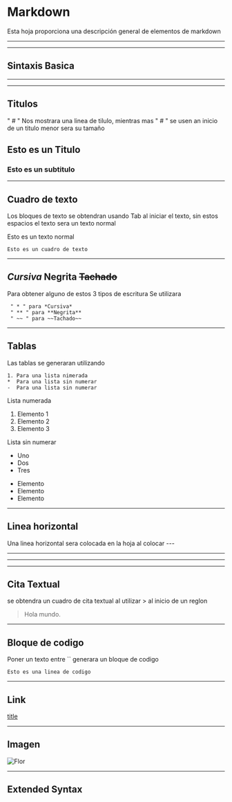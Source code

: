 # Markdown

Esta hoja proporciona una descripción general de elementos de markdown

---
---

## Sintaxis Basica

---
---

## Titulos

 " # " Nos mostrara una linea de tilulo,  mientras mas " # " se usen an inicio de un titulo menor sera su tamaño

## Esto es un Titulo

### Esto es un subtitulo

---

## Cuadro de texto

 Los bloques de texto se obtendran usando Tab al iniciar el texto, sin estos espacios el texto sera un texto normal

Esto es un texto normal

    Esto es un cuadro de texto

---

## *Cursiva* **Negrita** ~~Tachado~~

Para obtener alguno de estos 3 tipos de escritura Se utilizara

     " * " para *Cursiva*
     " ** " para **Negrita**
     " ~~ " para ~~Tachado~~

---

## Tablas

 Las tablas se generaran utilizando

    1. Para una lista nimerada
    *  Para una lista sin numerar
    -  Para una lista sin numerar

 Lista numerada

1. Elemento 1
2. Elemento 2
3. Elemento 3

 Lista sin numerar

* Uno
* Dos
* Tres

- Elemento
- Elemento
- Elemento

---

## Linea horizontal

Una linea horizontal sera colocada en la hoja al colocar ---

---
---
---

## Cita Textual

se obtendra un cuadro de cita textual al utilizar > al inicio de un reglon

> Hola mundo.

---

## Bloque de codigo

Poner un texto entre `` generara un bloque de codigo

`Esto es una linea de codigo`

---

## Link

[title](https://www.example.com)

---

## Imagen

![Flor](https://www.google.com/url?sa=i&url=https%3A%2F%2Fes.wikipedia.org%2Fwiki%2FNelumbo_nucifera&psig=AOvVaw2X--7CkjlAxcmuHWa3ojiR&ust=1603123211925000&source=images&cd=vfe&ved=0CAIQjRxqFwoTCNCI7cDBvuwCFQAAAAAdAAAAABAD)

---

## Extended Syntax
